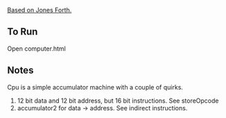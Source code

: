 
[Based on Jones Forth.](https://github.com/nornagon/jonesforth/blob/master/jonesforth.S)

To Run
------
Open computer.html

Notes
-----

Cpu is a simple accumulator machine with a couple of quirks.

1) 12 bit data and 12 bit address, but 16 bit instructions. See storeOpcode
2) accumulator2 for data -> address. See indirect instructions.
